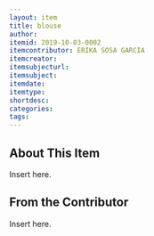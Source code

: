 ```yaml
---
layout: item
title: blouse
author: 
itemid: 2019-10-03-0002
itemcontributor: ERIKA SOSA GARCIA
itemcreator: 
itemsubjecturl:
itemsubject:
itemdate:  
itemtype: 
shortdesc: 
categories:
tags:
---
```


## About This Item

Insert here.

## From the Contributor

Insert here.
